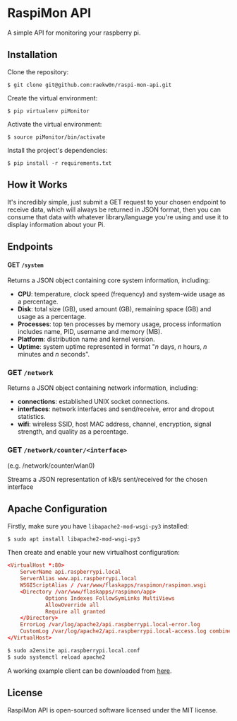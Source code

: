 # RaspiMon API

A simple API for monitoring your raspberry pi.

## Installation

Clone the repository:
```
$ git clone git@github.com:raekw0n/raspi-mon-api.git
```

Create the virtual environment:
```
$ pip virtualenv piMonitor
```

Activate the virtual environment:
```
$ source piMonitor/bin/activate
```

Install the project's dependencies:
```
$ pip install -r requirements.txt
```

## How it Works

It's incredibly simple, just submit a GET request to your chosen endpoint to receive data, which will always be returned in JSON format, then you can consume that data with whatever library/language you're using and use it to display information about your Pi.

## Endpoints

#### GET `/system`
Returns a JSON object containing core system information, including:

- **CPU**: temperature, clock speed (frequency) and system-wide usage as a percentage.
- **Disk**: total size (GB), used amount (GB), remaining space (GB) and usage as a percentage.
- **Processes**: top ten processes by memory usage, process information includes name, PID, username and memory (MB).
- **Platform**: distribution name and kernel version.
- **Uptime**: system uptime represented in format "_n_ days, _n_ hours, _n_ minutes and _n_ seconds".

### GET `/network`
Returns a JSON object containing network information, including:

- **connections**: established UNIX socket connections.
- **interfaces**: network interfaces and send/receive, error and dropout statistics.
- **wifi**: wireless SSID, host MAC address, channel, encryption, signal strength, and quality as a percentage.

### GET `/network/counter/<interface>`
(e.g. /network/counter/wlan0)

Streams a JSON representation of kB/s sent/received for the chosen interface

## Apache Configuration
Firstly, make sure you have `libapache2-mod-wsgi-py3` installed:

```bash
$ sudo apt install libapache2-mod-wsgi-py3
```

Then create and enable your new virtualhost configuration:

```conf
<VirtualHost *:80>
    ServerName api.raspberrypi.local
    ServerAlias www.api.raspberrypi.local
    WSGIScriptAlias / /var/www/flaskapps/raspimon/raspimon.wsgi
    <Directory /var/www/flaskapps/raspimon/app>
            Options Indexes FollowSymLinks MultiViews
            AllowOverride all
            Require all granted
    </Directory>
    ErrorLog /var/log/apache2/api.raspberrypi.local-error.log
    CustomLog /var/log/apache2/api.raspberrypi.local-access.log combined
</VirtualHost>
```

```bash
$ sudo a2ensite api.raspberrypi.local.conf
$ sudo systemctl reload apache2
```
 
A working example client can be downloaded from [here](https://github.com/raekw0n/raspi-mon).

## License

RaspiMon API is open-sourced software licensed under the MIT license.
